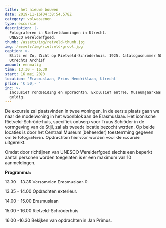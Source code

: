 ```yaml
---
title: het nieuwe bouwen
date: 2019-11-16T04:38:54.578Z
category: volwassenen
type: excursie
description: |-
  Fotograferen in Rietveldwoningen in Utrecht.
  UNESCO werelderfgoed.
thumb: /assets/img/retveld-thumb.jpg
img: /assets/img/rietveld-groot.jpg
caption: >-
  Blitz en Zn, Zicht op Rietveld-Schröderhuis. 1925. Catalogusnummer 58133 Het
  Utrechts Archief
amount: eenmalig
time: 13.30 - 16.30
start: 16 mei 2020
location: 'Erasmuslaan, Prins Hendriklaan, Utrecht'
price: '€ 50,- '
inc: >-
  Inclusief rondleiding en opdrachten. Exclusief entrée. Museumjaarkaart is
  geldig.
---
```

De excursie zal plaatsvinden in twee woningen. In de eerste plaats gaan we naar de modelwoning in het woonblok aan de Erasmuslaan.                                                               Het iconische Rietveld-Schröderhuis, specifiek ontwerp voor Truus Schröder in de vormgeving van de Stijl, zal als tweede locatie bezocht worden.                                 Op beide locaties is door het Centraal Museum (beheerder) toestemming gegeven om te fotograferen. Opdrachten hiervoor worden voor de excursie uitgereikt.

Omdat door richtlijnen van UNESCO Werelderfgoed slechts een beperkt aantal personen worden toegelaten is er een maximum van 10 aanmeldingen.

**Programma:**

13.30 - 13.35     Verzamelen Erasmuslaan 9.   

13.35 - 14.00     Opdrachten exterieur.   

14.00 - 15.00     Erasmuslaan   

15.00 - 16.00     Rietveld-Schröderhuis             

16.00 -16.30      Bekijken van opdrachten in Jan Primus.           

